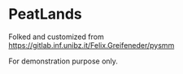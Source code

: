 # PeatLands

Folked and customized from https://gitlab.inf.unibz.it/Felix.Greifeneder/pysmm

For demonstration purpose only. 
